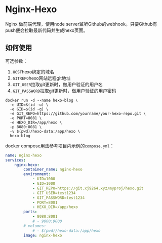 # Nginx-Hexo

Nginx 做前端代理，使用node server监听Github的webhook。只要Github有push便会拉取最新代码并生成hexo页面。

## 如何使用
可选参数：
1. `HOST`hexo绑定的域名
2. `GITREPO`hexo网站远程git地址
3. `GIT_USER`拉取git更新时，做用户验证的用户名
4. `GIT_PASSWORD`拉取git更新时，做用户验证的用户密码

```
docker run -d --name hexo-blog \
  -e UID=$(id -u) \
  -e GID=$(id -g) \
  -e GIT_REPO=https://github.com/yourname/your-hexo-repo.git \
  -e PORT=8081 \
  -e HEXO_DIR=/app/hexo \
  -p 8080:8081 \
  -v $(pwd)/hexo-data:/app/hexo \
  hexo-blog
```
docker compose用法参考项目内示例的`compose.yml`：
```yml
name: nginx-hexo
services:
    nginx-hexo:
        container_name: nginx-hexo
        environment:
            - UID=1000
            - GID=1000
            - GIT_REPO=https://git.xj9264.xyz/myproj/hexo.git
            - GIT_USER=test1234
            - GIT_PASSWORD=test1234
            - PORT=8081
            - HEXO_DIR=/app/hexo
        ports:
            - 8080:8081
            # - 9000:9000
        # volumes:
            # - $(pwd)/hexo-data:/app/hexo
        image: nginx-hexo
```
